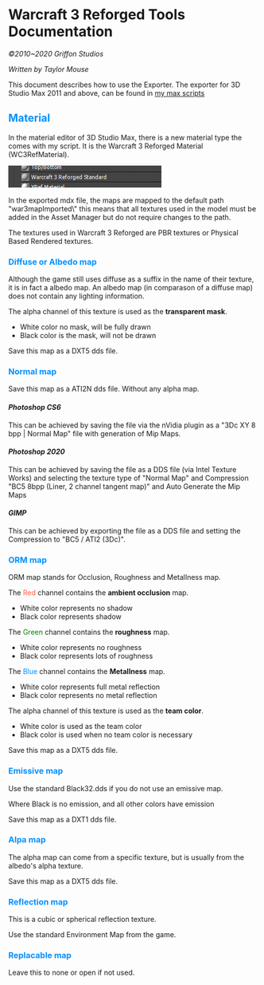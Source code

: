 # Warcraft 3 Reforged Tools Documentation
*©2010~2020 Griffon Studios*

*Written by Taylor Mouse*

This document describes how to use the Exporter.
The exporter for 3D Studio Max 2011 and above, can be found in [my max scripts](https://github.com/TaylorMouse/MaxScripts)

## <span style="color:#0090ff">Material</span>

In the material editor of 3D Studio Max, there is a new material type the comes with my script. It is the Warcraft 3 Reforged Material (WC3RefMaterial).

![main menu](/images/exporter_001.png)

In the exported mdx file, the maps are mapped to the default path "war3mapImported\\" this means that all textures used in the model must be added in the Asset Manager but do not require changes to the path.

The textures used in Warcraft 3 Reforged are PBR textures or Physical Based Rendered textures.

### <span style="color:#0090ff">Diffuse or Albedo map</span>

Although the game still uses diffuse as a suffix in the name of their texture, it is in fact a albedo map. An albedo map (in comparason of a diffuse map) does not contain any lighting information.

The alpha channel of this texture is used as the **transparent mask**.

- White color no mask, will be fully drawn
- Black color is the mask, will not be drawn

Save this map as a DXT5 dds file.

### <span style="color:#0090ff">Normal map</span>

Save this map as a ATI2N dds file. Without any alpha map.

#### *Photoshop CS6*

This can be achieved by saving the file via the nVidia plugin as a "3Dc XY 8 bpp | Normal Map" file with generation of Mip Maps.

#### *Photoshop 2020*

This can be achieved by saving the file as a DDS file (via Intel Texture Works) and selecting the texture type of "Normal Map" and Compression "BC5 8bpp (Liner, 2 channel tangent map)" and Auto Generate the Mip Maps

#### *GIMP*

This can be achieved by exporting the file as a DDS file and setting the Compression to "BC5 / ATI2 (3Dc)".

### <span style="color:#0090ff">ORM map</span>

ORM map stands for Occlusion, Roughness and Metallness map.

The <span style="color:tomato">Red</span> channel contains the **ambient occlusion** map.

- White color represents no shadow
- Black color represents shadow

The <span style="color:green">Green</span> channel contains the **roughness** map.

- White color represents no roughness
- Black color represents lots of roughness

The <span style="color:#0090ff">Blue</span> channel contains the **Metallness** map.

- White color represents full metal reflection
- Black color represents no metal reflection

The alpha channel of this texture is used as the **team color**.

- White color is used as the team color
- Black color is used when no team color is necessary

Save this map as a DXT5 dds file.

### <div style="color:#0090ff">Emissive map</div>

Use the standard Black32.dds if you do not use an emissive map.

Where Black is no emission, and all other colors have emission

Save this map as a DXT1 dds file.

### <span style="color:#0090ff">Alpa map</span>

The alpha map can come from a specific texture, but is usually from the albedo's alpha texture.

Save this map as a DXT5 dds file.

### <span style="color:#0090ff">Reflection map</span>

This is a cubic or spherical reflection texture. 

Use the standard Environment Map from the game.

### <span style="color:#0090ff">Replacable map</span>

Leave this to none or open if not used.